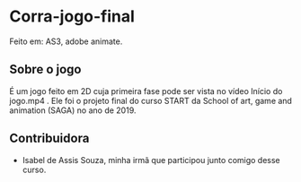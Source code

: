 # Corra-jogo-final
Feito em: AS3, adobe animate.

## Sobre o jogo
É um jogo feito em 2D cuja primeira fase pode ser vista no vídeo Início do jogo.mp4 . Ele foi o projeto final do curso START da School of art, game and animation (SAGA) no ano de 2019.

## Contribuidora
- Isabel de Assis Souza, minha irmã que participou junto comigo desse curso.
